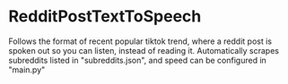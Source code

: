 # RedditPostTextToSpeech
Follows the format of recent popular tiktok trend, where a reddit post is spoken out so you can listen, instead of reading it.  Automatically scrapes subreddits listed in "subreddits.json", and speed can be configured in "main.py"
